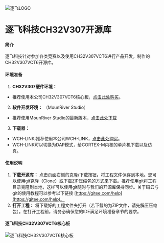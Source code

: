 ![逐飞LOGO](https://images.gitee.com/uploads/images/2019/0924/114256_eaf16bad_1699060.png "逐飞科技logo 中.png")
# 逐飞科技CH32V307开源库
#### 简介
逐飞科技针对参加各类竞赛以及使用CH32V307VCT6进行产品开发，制作的CH32V307VCT6开源库。

#### 环境准备
1.  **CH32V307硬件环境：** 
- 推荐使用本公司CH32V307VCT6核心板，[点击此处购买](https://item.taobao.com/item.htm?spm=a1z10.3-c-s.w4002-22508770840.9.4ec449ccwOc2qe&id=659315400556)。
2.  **软件开发环境：** 
（MounRiver Studio）
- 推荐使用MounRiver Studio的最新版本，[点击此处下载](http://mounriver.com/)
3.  **下载器：** 
- WCH-LINK:推荐使用本公司WCH-LINK，[点击此处购买](https://item.taobao.com/item.htm?spm=a1z10.3-c-s.w4002-22508770840.11.3cc949ccMdadgI&id=633580774841)。
- WCH-LINK可以切换为DAP模式，给CORTEX-M内核的单片机下载以及仿真。
  
#### 使用说明

1.  **下载开源库：** 点击页面右侧的克隆/下载按钮，将工程文件保存到本地。您可以使用git克隆（Clone）或下载ZIP压缩包的方式来下载。推荐使用git将工程目录克隆到本地，这样可以使用git随时与我们的开源库保持同步。关于码云与git的使用教程可以参考以下链接 [https://gitee.com/help](https://gitee.com/help)。
2.  **打开工程：** 将下载好的工程文件夹打开（若下载的为ZIP文件，请先解压压缩包）。在打开工程前，请务必确保您的IDE满足环境准备章节的要求。

#### 逐飞科技CH32V307VCT6核心板
![逐飞科技CH32V307VCT6核心板](https://gd3.alicdn.com/imgextra/i3/2364650632/O1CN01BjqE5C1GXV2Gl7YUs_!!2364650632.jpg "逐飞科技CH32V307VCT6核心板.jpg")


